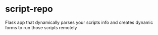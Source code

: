 # script-repo
Flask app that dynamically parses your scripts info and creates dynamic forms to run those scripts remotely
